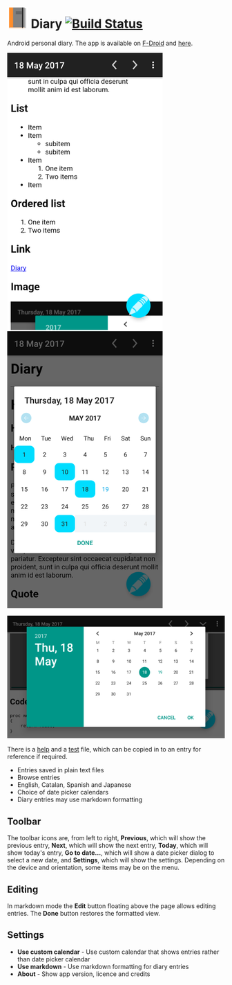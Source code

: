 # ![Logo](src/main/res/drawable-mdpi/ic_launcher.png) Diary [![Build Status](https://travis-ci.org/billthefarmer/diary.svg?branch=master)](https://travis-ci.org/billthefarmer/diary)

Android personal diary. The app is available on [F-Droid](https://f-droid.org/repository/browse/?fdid=org.billthefarmer.diary)
and [here](https://github.com/billthefarmer/diary/releases).

![Diary](https://github.com/billthefarmer/billthefarmer.github.io/raw/master/images/diary/Diary-phone.png) ![Calendar](https://github.com/billthefarmer/billthefarmer.github.io/raw/master/images/diary/Calendar-phone.png)

![Calendar](https://github.com/billthefarmer/billthefarmer.github.io/raw/master/images/diary/Calendar-landscape.png)

There is a
[help](https://github.com/billthefarmer/diary/blob/master/data/help.md)
and a
[test](https://github.com/billthefarmer/diary/blob/master/data/test.md)
file, which can be copied in to an entry for reference if required.

* Entries saved in plain text files
* Browse entries
* English, Catalan, Spanish and Japanese
* Choice of date picker calendars
* Diary entries may use markdown formatting

## Toolbar
The toolbar icons are, from left to right, **Previous**, which will
show the previous entry, **Next**, which will show the next entry,
**Today**, which will show today's entry, **Go to date…**, which will
show a date picker dialog to select a new date, and **Settings**,
which will show the settings. Depending on the device and orientation,
some items may be on the menu.

## Editing
In markdown mode the **Edit** button floating above the page allows
editing entries. The **Done** button restores the formatted view.

## Settings
* **Use custom calendar** - Use custom calendar that shows entries
  rather than date picker calendar
* **Use markdown** - Use markdown formatting for diary entries
* **About** - Show app version, licence and credits
